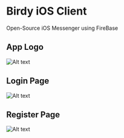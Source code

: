 # Birdy iOS Client
Open-Source iOS Messenger using FireBase

## App Logo
![Alt text](https://pp.userapi.com/c856032/v856032155/5bdd0/91rLCzC1Wqw.jpg)

## Login Page
![Alt text](https://pp.userapi.com/c855216/v855216088/64bc0/dKTgRXVNqOs.jpg)

## Register Page
![Alt text](https://pp.userapi.com/c856136/v856136088/6558b/fqyTCVmd1qY.jpg)

